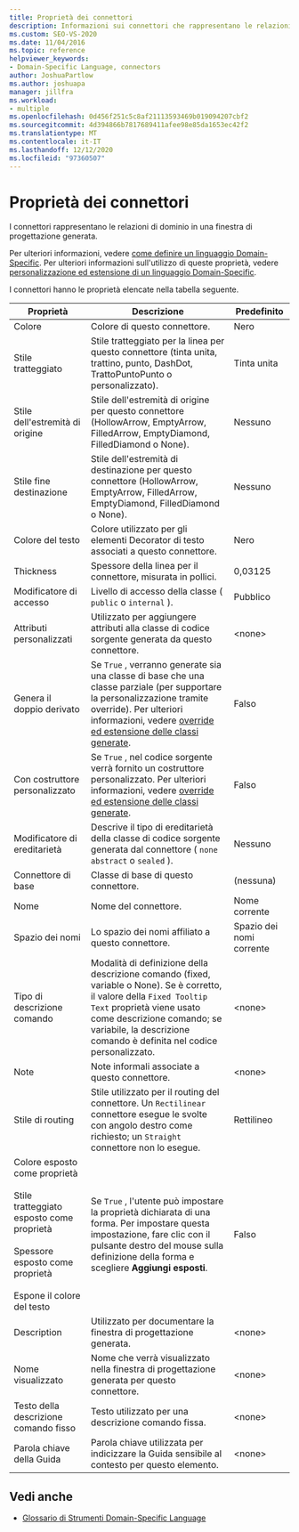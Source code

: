 ```yaml
---
title: Proprietà dei connettori
description: Informazioni sui connettori che rappresentano le relazioni di dominio in una finestra di progettazione generata e che vengono utilizzate per personalizzare ed estendere un linguaggio specifico di dominio.
ms.custom: SEO-VS-2020
ms.date: 11/04/2016
ms.topic: reference
helpviewer_keywords:
- Domain-Specific Language, connectors
author: JoshuaPartlow
ms.author: joshuapa
manager: jillfra
ms.workload:
- multiple
ms.openlocfilehash: 0d456f251c5c8af21113593469b019094207cbf2
ms.sourcegitcommit: 4d394866b7817689411afee98e85da1653ec42f2
ms.translationtype: MT
ms.contentlocale: it-IT
ms.lasthandoff: 12/12/2020
ms.locfileid: "97360507"
---
```

# <a name="properties-of-connectors"></a>Proprietà dei connettori
I connettori rappresentano le relazioni di dominio in una finestra di progettazione generata.

 Per ulteriori informazioni, vedere [come definire un linguaggio Domain-Specific](../modeling/how-to-define-a-domain-specific-language.md). Per ulteriori informazioni sull'utilizzo di queste proprietà, vedere [personalizzazione ed estensione di un linguaggio Domain-Specific](../modeling/customizing-and-extending-a-domain-specific-language.md).

 I connettori hanno le proprietà elencate nella tabella seguente.

|Proprietà|Descrizione|Predefinito|
|-|-|-|
|Colore|Colore di questo connettore.|Nero|
|Stile tratteggiato|Stile tratteggiato per la linea per questo connettore (tinta unita, trattino, punto, DashDot, TrattoPuntoPunto o personalizzato).|Tinta unita|
|Stile dell'estremità di origine|Stile dell'estremità di origine per questo connettore (HollowArrow, EmptyArrow, FilledArrow, EmptyDiamond, FilledDiamond o None).|Nessuno|
|Stile fine destinazione|Stile dell'estremità di destinazione per questo connettore (HollowArrow, EmptyArrow, FilledArrow, EmptyDiamond, FilledDiamond o None).|Nessuno|
|Colore del testo|Colore utilizzato per gli elementi Decorator di testo associati a questo connettore.|Nero|
|Thickness|Spessore della linea per il connettore, misurata in pollici.|0,03125|
|Modificatore di accesso|Livello di accesso della classe ( `public` o `internal` ).|Pubblico|
|Attributi personalizzati|Utilizzato per aggiungere attributi alla classe di codice sorgente generata da questo connettore.|\<none>|
|Genera il doppio derivato|Se `True` , verranno generate sia una classe di base che una classe parziale (per supportare la personalizzazione tramite override). Per ulteriori informazioni, vedere [override ed estensione delle classi generate](../modeling/overriding-and-extending-the-generated-classes.md).|Falso|
|Con costruttore personalizzato|Se `True` , nel codice sorgente verrà fornito un costruttore personalizzato. Per ulteriori informazioni, vedere [override ed estensione delle classi generate](../modeling/overriding-and-extending-the-generated-classes.md).|Falso|
|Modificatore di ereditarietà|Descrive il tipo di ereditarietà della classe di codice sorgente generata dal connettore ( `none` `abstract` o `sealed` ).|Nessuno|
|Connettore di base|Classe di base di questo connettore.|(nessuna)|
|Nome|Nome del connettore.|Nome corrente|
|Spazio dei nomi|Lo spazio dei nomi affiliato a questo connettore.|Spazio dei nomi corrente|
|Tipo di descrizione comando|Modalità di definizione della descrizione comando (fixed, variable o None). Se è corretto, il valore della `Fixed Tooltip Text` proprietà viene usato come descrizione comando; se variabile, la descrizione comando è definita nel codice personalizzato.|\<none>|
|Note|Note informali associate a questo connettore.|\<none>|
|Stile di routing|Stile utilizzato per il routing del connettore. Un `Rectilinear` connettore esegue le svolte con angolo destro come richiesto; un `Straight` connettore non lo esegue.|Rettilineo|
|Colore esposto come proprietà<br /><br /> Stile tratteggiato esposto come proprietà<br /><br /> Spessore esposto come proprietà<br /><br /> Espone il colore del testo|Se `True` , l'utente può impostare la proprietà dichiarata di una forma. Per impostare questa impostazione, fare clic con il pulsante destro del mouse sulla definizione della forma e scegliere **Aggiungi esposti**.|Falso|
|Description|Utilizzato per documentare la finestra di progettazione generata.|\<none>|
|Nome visualizzato|Nome che verrà visualizzato nella finestra di progettazione generata per questo connettore.|\<none>|
|Testo della descrizione comando fisso|Testo utilizzato per una descrizione comando fissa.|\<none>|
|Parola chiave della Guida|Parola chiave utilizzata per indicizzare la Guida sensibile al contesto per questo elemento.|\<none>|

## <a name="see-also"></a>Vedi anche

- [Glossario di Strumenti Domain-Specific Language](/previous-versions/bb126564(v=vs.100))
